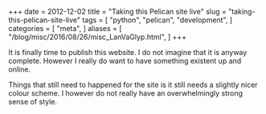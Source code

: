 +++
date = 2012-12-02
title = "Taking this Pelican site live"
slug = "taking-this-pelican-site-live"
tags = [
    "python",
    "pelican",
    "development",
]
categories = [
    "meta",
]
aliases = [
  "/blog/misc/2016/08/26/misc_LanVaGlyp.html",
]
+++

It is finally time to publish this website. I do not imagine that it is anyway
complete. However I really do want to have something existent up and online.

Things that still need to happened for the site is it still needs a slightly
nicer colour scheme. I however do not really have an overwhelmingly strong
sense of style. 
